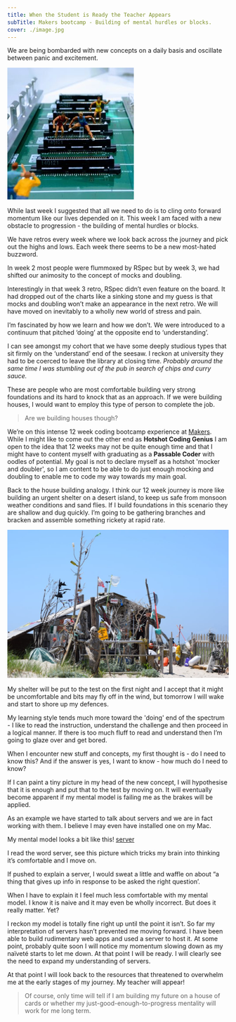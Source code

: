 ```yaml
---
title: When the Student is Ready the Teacher Appears
subTitle: Makers bootcamp - Building of mental hurdles or blocks.
cover: ./image.jpg
---
```


We are being bombarded with new concepts on a daily basis and oscillate between panic and excitement.

![race](./image.jpg)

While last week I suggested that all we need to do is to cling onto forward momentum like our lives depended on it. This week I am faced with a new obstacle to progression - the building of mental hurdles or blocks.

We have retros every week where we look back across the journey and pick out the highs and lows. Each week there seems to be a new most-hated buzzword.

In week 2 most people were flummoxed by RSpec but by week 3, we had shifted our animosity to the concept of mocks and doubling.

Interestingly in that week 3 retro, RSpec didn’t even feature on the board. It had dropped out of the charts like a sinking stone and my guess is that mocks and doubling won’t make an appearance in the next retro. We will have moved on inevitably to a wholly new world of stress and pain.

I’m fascinated by how we learn and how we don’t. We were introduced to a continuum that pitched ‘doing’ at the opposite end to ‘understanding’.

I can see amongst my cohort that we have some deeply studious types that sit firmly on the ‘understand’ end of the seesaw. I reckon at university they had to be coerced to leave the library at closing time. <em>Probably around the same time I was stumbling out of the pub in search of chips and curry sauce.</em>

These are people who are most comfortable building very strong foundations and its hard to knock that as an approach. If we were building houses, I would want to employ this type of person to complete the job.

> Are we building houses though?

We’re on this intense 12 week coding bootcamp experience at <a href="https://makers.tech/">Makers</a>. While I might like to come out the other end as <strong>Hotshot Coding Genius</strong> I am open to the idea that 12 weeks may not be quite enough time and that I might have to content myself with graduating as a <strong>Passable Coder</strong> with oodles of potential. My goal is not to declare myself as a hotshot 'mocker and doubler', so I am content to be able to do just enough mocking and doubling to enable me to code my way towards my main goal.

Back to the house building analogy. I think our 12 week journey is more like building an urgent shelter on a desert island, to keep us safe from monsoon weather conditions and sand flies. If I build foundations in this scenario they are shallow and dug quickly. I’m going to be gathering branches and bracken and assemble something rickety at rapid rate.

![house](./image1.jpg)

My shelter will be put to the test on the first night and I accept that it might be uncomfortable and bits may fly off in the wind, but tomorrow I will wake and start to shore up my defences.

My learning style tends much more toward the 'doing' end of the spectrum - I like to read the instruction, understand the challenge and then proceed in a logical manner. If there is too much fluff to read and understand then I’m going to glaze over and get bored.

When I encounter new stuff and concepts, my first thought is - do I need to know this? And if the answer is yes, I want to know - how much do I need to know?

If I can paint a tiny picture in my head of the new concept, I will hypothesise that it is enough and put that to the test by moving on. It will eventually become apparent if my mental model is failing me as the brakes will be applied.

As an example we have started to talk about servers and we are in fact working with them. I believe I may even have installed one on my Mac.

My mental model looks a bit like this! [server](./image2.png)

I read the word server, see this picture which tricks my brain into thinking it’s comfortable and I move on.

If pushed to explain a server, I would sweat a little and waffle on about “a thing that gives up info in response to be asked the right question’.

When I have to explain it I feel much less comfortable with my mental model. I know it is naive and it may even be wholly incorrect. But does it really matter. Yet?

I reckon my model is totally fine right up until the point it isn’t. So far my interpretation of servers hasn’t prevented me moving forward. I have been able to build rudimentary web apps and used a server to host it. At some point, probably quite soon I will notice my momentum slowing down as my naïveté starts to let me down. At that point I will be ready. I will clearly see the need to expand my understanding of servers.

At that point I will look back to the resources that threatened to overwhelm me at the early stages of my journey. My teacher will appear!

> Of course, only time will tell if I am building my future on a house of cards or whether my just-good-enough-to-progress mentality will work for me long term.

